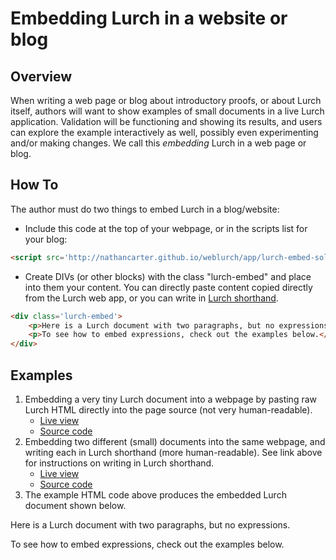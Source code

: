 
# Embedding Lurch in a website or blog

## Overview

When writing a web page or blog about introductory proofs, or about Lurch
itself, authors will want to show examples of small documents in a live
Lurch application.  Validation will be functioning and showing its results,
and users can explore the example interactively as well, possibly even
experimenting and/or making changes. We call this *embedding* Lurch in a web
page or blog.

## How To

The author must do two things to embed Lurch in a blog/website:

 * Include this code at the top of your webpage, or in the scripts list for
   your blog:
```html
<script src='http://nathancarter.github.io/weblurch/app/lurch-embed-solo.min.js'></script>
```
 * Create DIVs (or other blocks) with the class "lurch-embed" and place into
   them your content.  You can directly paste content copied directly from
   the Lurch web app, or you can write in
   [Lurch shorthand](https://github.com/nathancarter/weblurch/app/main-app-import-export-solo.litcoffee#lurch-shorthand).
```html
<div class='lurch-embed'>
    <p>Here is a Lurch document with two paragraphs, but no expressions.</p>
    <p>To see how to embed expressions, check out the examples below.</p>
</div>
```

## Examples

 1. Embedding a very tiny Lurch document into a webpage by pasting raw Lurch
    HTML directly into the page source (not very human-readable).
     * [Live view](http://nathancarter.github.io/weblurch/test/embedding/embed-test.html)
     * [Source code](https://github.com/nathancarter/weblurch/test/embedding/embed-test.html)
 1. Embedding two different (small) documents into the same webpage, and
    writing each in Lurch shorthand (more human-readable).
    See link above for instructions on writing in Lurch shorthand.
     * [Live view](http://nathancarter.github.io/weblurch/test/embedding/shorthand-test.html)
     * [Source code](https://github.com/nathancarter/weblurch/test/embedding/shorthand-test.html)
 1. The example HTML code above produces the embedded Lurch document shown
    below.

<div class='lurch-embed'>
    <p>Here is a Lurch document with two paragraphs, but no expressions.</p>
    <p>To see how to embed expressions, check out the examples below.</p>
</div>
